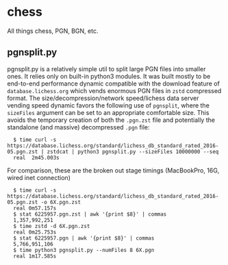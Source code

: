 # chess
All things chess, PGN, BGN, etc.

## pgnsplit.py
pgnsplit.py is a relatively simple util to split large PGN files into smaller
ones.  It relies only on built-in python3 modules.  It was built mostly to be
end-to-end performance dynamic compatible with the download feature of
`database.lichess.org` which vends enormous PGN files in `zstd` compressed
format.  The size/decompression/network speed/lichess data server vending
speed dynamic favors the following use of `pgnsplit`, where the `sizeFiles`
argument can be set to an appropriate comfortable size.  This avoids the
temporary creation of both the `.pgn.zst` file and potentially the
standalone (and massive) decompressed `.pgn` file:
```
  $ time curl -s https://database.lichess.org/standard/lichess_db_standard_rated_2016-05.pgn.zst | zstdcat | python3 pgnsplit.py --sizeFiles 10000000 --seq
  real	2m45.003s
```
For comparison, these are the broken out stage timings (MacBookPro, 16G,
wired inet connection)
```
  $ time curl -s https://database.lichess.org/standard/lichess_db_standard_rated_2016-05.pgn.zst -o 6X.pgn.zst
  real 0m57.157s
  $ stat 6225957.pgn.zst | awk '{print $8}' | commas
  1,357,992,251
  $ time zstd -d 6X.pgn.zst
  real 0m25.753s
  $ stat 6225957.pgn | awk '{print $8}' | commas
  5,766,951,106
  $ time python3 pgnsplit.py --numFiles 8 6X.pgn
  real 1m17.585s
```




